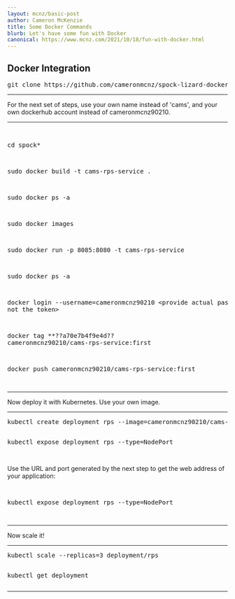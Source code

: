 ```yaml
---
layout: mcnz/basic-post
author: Cameron McKenzie
title: Some Docker Commands
blurb: Let's have some fun with Docker
canonical: https://www.mcnz.com/2021/10/18/fun-with-docker.html
---
```


## Docker Integration



<pre>
git clone https://github.com/cameronmcnz/spock-lizard-docker.git
</pre>
<hr/>
For the next set of steps, use your own name instead of 'cams', and your own dockerhub account instead of cameronmcnz90210.
<hr/>
<pre>

cd spock*

sudo docker build -t cams-rps-service .

sudo docker ps -a

sudo docker images

sudo docker run -p 8085:8080 -t cams-rps-service

sudo docker ps -a

docker login --username=cameronmcnz90210
<provide actual password, not the token>

docker tag **??a70e7b4f9e4d?? cameronmcnz90210/cams-rps-service:first

docker push cameronmcnz90210/cams-rps-service:first

</pre>
<hr/>
Now deploy it with Kubernetes. Use your own image.
<hr/>
<pre>
kubectl create deployment rps --image=cameronmcnz90210/cams-rps-service:first --port=8080 

kubectl expose deployment rps --type=NodePort

</pre>
Use the URL and port generated by the next step to get the web address of your application:
<pre>

kubectl expose deployment rps --type=NodePort

</pre>
<hr/>
Now scale it!
<hr/>
<pre>
kubectl scale --replicas=3 deployment/rps

kubectl get deployment
</pre>
<hr/>



